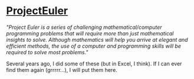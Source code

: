 # [ProjectEuler](https://www.projecteuler.net/ "Project Euler")
*"Project Euler is a series of challenging mathematical/computer programming problems that will require more than just mathematical insights to solve. Although mathematics will help you arrive at elegant and efficient methods, the use of a computer and programming skills will be required to solve most problems."*

Several years ago, I did some of these (but in Excel, I think). If I can ever find them again (grrrrr...), I will put them here.

